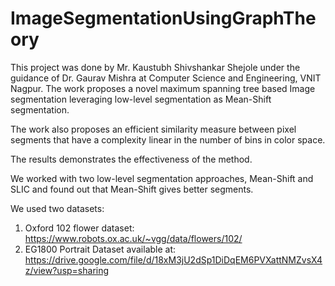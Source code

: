 # ImageSegmentationUsingGraphTheory

This project was done by Mr. Kaustubh Shivshankar Shejole under the guidance of Dr. Gaurav Mishra at Computer Science and Engineering,
VNIT Nagpur. 
The work proposes a novel maximum spanning tree based Image segmentation leveraging low-level segmentation as Mean-Shift segmentation.

The work also proposes an efficient similarity measure between pixel segments that have a complexity linear in the number of bins in color space.

The results demonstrates the effectiveness of the method.

We worked with two low-level segmentation approaches, Mean-Shift and SLIC and found out that Mean-Shift gives better segments.


We used two datasets:
1. Oxford 102 flower dataset: https://www.robots.ox.ac.uk/~vgg/data/flowers/102/
2. EG1800 Portrait Dataset available at: https://drive.google.com/file/d/18xM3jU2dSp1DiDqEM6PVXattNMZvsX4z/view?usp=sharing
